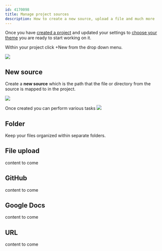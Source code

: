 ```yaml
---
id: 4170098
title: Manage project sources
description: How to create a new source, upload a file and much more
---
```


Once you have [created a project](./create-a-project.md) and updated your settings to [choose your theme](../organizations/manage-organization-settings.md) you are ready to start working on it.

Within your project click +New from the drop down menu.

![](https://i.imgur.com/kCYNjS5.png)

## New source

Create a **new source** which is the path that the file or directory from the source is mapped to in the project.

![](https://i.imgur.com/xfnXajh.png)

Once created you can perform various tasks
![](https://i.imgur.com/SJAGUXU.png)

## Folder

Keep your files organized within separate folders.

## File upload

content to come

## GitHub

content to come

## Google Docs

content to come

## URL

content to come
